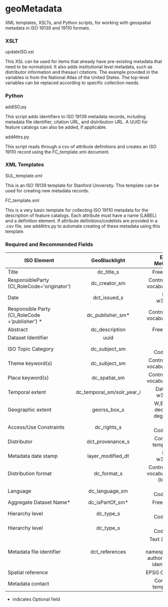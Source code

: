 # geoMetadata
XML templates, XSLTs, and Python scripts, for working with geospatial metadata in ISO 19139 and 19110 formats.

### XSLT

updateISO.xsl

This XSL can be used for items that already have pre-existing metadata that need to be normalized. It also adds institutional level metadata, such as distributor information and thesauri citations. The example provided in the variables is from the National Atlas of the United States. The top-level variables can be replaced according to specific collection needs.

### Python

addISO.py

This script adds identifiers to ISO 19139 metadata records, including metadata file identifier, citation URL, and distribution URL. A UUID for feature catalogs can also be added, if applicable.

addAttrs.py

This script reads through a csv of attribute definitions and creates an ISO 19110 record using the FC_template.xml document.

### XML Templates

SUL_template.xml 

This is an ISO 19139 template for Stanford University. This template can be used for creating new metadata records.

FC_template.xml

This is a very basic template for collecting ISO 19110 metadata for the description of feature catalogs. Each attribute must have a name (LABEL) and a definition element. If attribute definitions/codelists are provided in a .csv file, see addAttrs.py to automate creating of these metadata using this template.

### Required and Recommended Fields

| ISO Element       | GeoBlacklight  | Entry Method  |
| ------------- |:-------------:| -----:|
| Title      | dc_title_s | Free text |
| ResponsibleParty (CI_RoleCode='originator') |dc_creator_sm| Controlled vocabulary |
| Date | dct_issued_s     | Date w3cdtf |
| Responsible Party (CI_RoleCode =’publisher’) *| dc_publisher_sm*   | Controlled vocabulary |
| Abstract | dc_description | Free text |
| Dataset Identifier | uuid | URI |
| ISO Topic Category | dc_subject_sm | ISO Codelist |
| Theme keyword(s) | dc_subject_sm | Controlled vocabulary |
| Place keyword(s) | dc_spatial_sm | Controlled vocabulary |
| Temporal extent | dc_temporal_sm/solr_year_i | Date(s) w3cdtf |
| Geographic extent | georss_box_s | W,E,N,S decimal degrees |
| Access/Use Constraints | dc_rights_s | ISO Codelist |
| Distributor | dct_provenance_s | Contact template |
| Metadata date stamp | layer_modified_dt | Date w3cdtf |
| Distribution format | dc_format_s | Controlled vocabulary (local) |
| Language | dc_language_sm | ISO Codelist |
| Aggregate Dataset Name* |dc_isPartOf_sm*  | Free text |
| Hierarchy level | dc_type_s | ISO Codelist |
| Hierarchy level | dc_type_s | ISO Codelist |
| Metadata file identifier | dct_references | Text (uuid or namespace authority + identifier |
| Spatial reference |  | EPSG Code |
| Metadata contact |  | Contact template |

* indicates Optional field



